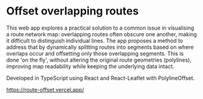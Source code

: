 # Offset overlapping routes

This web app explores a practical solution to a common issue in visualising a route network map: overlapping routes often obscure one another, making it difficult to distinguish individual lines. The app proposes a method to address that by dynamically splitting routes into segments based on where overlaps occur and offsetting only those overlapping segments. This is done 'on the fly', without altering the original route geometries (polylines), improving map readability while keeping the underlying data intact.

Developed in TypeScript using React and React-Leaflet with PolylineOffset.

https://route-offset.vercel.app/
